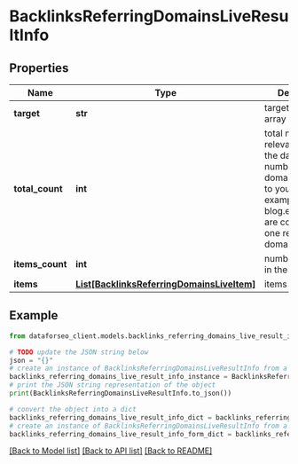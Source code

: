 # BacklinksReferringDomainsLiveResultInfo


## Properties

Name | Type | Description | Notes
------------ | ------------- | ------------- | -------------
**target** | **str** | target in a POST array | [optional] 
**total_count** | **int** | total number of relevant items in the database total number of main domains referring to your target; example.com and blog.example.com are counted as one referring domain | [optional] 
**items_count** | **int** | number of items in the items array | [optional] 
**items** | [**List[BacklinksReferringDomainsLiveItem]**](BacklinksReferringDomainsLiveItem.md) | items array | [optional] 

## Example

```python
from dataforseo_client.models.backlinks_referring_domains_live_result_info import BacklinksReferringDomainsLiveResultInfo

# TODO update the JSON string below
json = "{}"
# create an instance of BacklinksReferringDomainsLiveResultInfo from a JSON string
backlinks_referring_domains_live_result_info_instance = BacklinksReferringDomainsLiveResultInfo.from_json(json)
# print the JSON string representation of the object
print(BacklinksReferringDomainsLiveResultInfo.to_json())

# convert the object into a dict
backlinks_referring_domains_live_result_info_dict = backlinks_referring_domains_live_result_info_instance.to_dict()
# create an instance of BacklinksReferringDomainsLiveResultInfo from a dict
backlinks_referring_domains_live_result_info_form_dict = backlinks_referring_domains_live_result_info.from_dict(backlinks_referring_domains_live_result_info_dict)
```
[[Back to Model list]](../README.md#documentation-for-models) [[Back to API list]](../README.md#documentation-for-api-endpoints) [[Back to README]](../README.md)


